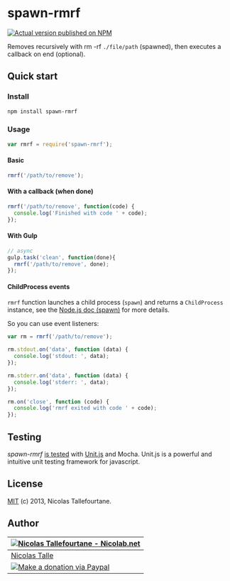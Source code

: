 # spawn-rmrf

[![Actual version published on NPM](https://badge.fury.io/js/spawn-handler.png)](https://www.npmjs.org/package/spawn-handler)

Removes recursively with rm -rf `./file/path` (spawned), then executes a callback on end (optional).


## Quick start

### Install

```sh
npm install spawn-rmrf
```

### Usage

```js
var rmrf = require('spawn-rmrf');
```

#### Basic

```js
rmrf('/path/to/remove');
```

#### With a callback (when done)

```js
rmrf('/path/to/remove', function(code) {
  console.log('Finished with code ' + code);
});
```

#### With Gulp

```js
// async
gulp.task('clean', function(done){
  rmrf('/path/to/remove', done);
});
```

#### ChildProcess events

`rmrf` function launches a child process (`spawn`) and returns a `ChildProcess` instance, see the [Node.js doc (spawn)](http://nodejs.org/api/child_process.html#child_process_child_process_spawn_command_args_options) for more details.

So you can use event listeners:

```js
var rm = rmrf('/path/to/remove');

rm.stdout.on('data', function (data) {
  console.log('stdout: ', data);
});

rm.stderr.on('data', function (data) {
  console.log('stderr: ', data);
});

rm.on('close', function (code) {
  console.log('rmrf exited with code ' + code);
});
```


## Testing

_spawn-rmrf_ [is tested](test/src/index.js) with [Unit.js](http://unitjs.com) and Mocha.
Unit.js is a powerful and intuitive unit testing framework for javascript.


## License

[MIT](https://github.com/Nicolab/node-spawn-rmrf/blob/master/LICENSE) (c) 2013, Nicolas Tallefourtane.


## Author

| [![Nicolas Tallefourtane - Nicolab.net](http://www.gravatar.com/avatar/d7dd0f4769f3aa48a3ecb308f0b457fc?s=64)](http://nicolab.net) |
|---|
| [Nicolas Talle](http://nicolab.net) |
| [![Make a donation via Paypal](https://www.paypalobjects.com/en_US/i/btn/btn_donate_SM.gif)](https://www.paypal.com/cgi-bin/webscr?cmd=_s-xclick&hosted_button_id=PGRH4ZXP36GUC) |
